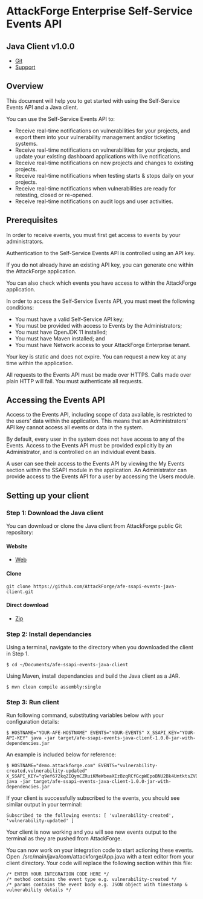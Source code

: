 # AttackForge Enterprise Self-Service Events API
## Java Client v1.0.0

  * [Git](https://github.com/AttackForge/afe-ssapi-events-java-client.git)
  * [Support](https://support.attackforge.com/attackforge-enterprise/modules/self-service-events-api/getting-started)

## Overview

This document will help you to get started with using the Self-Service Events API and a Java client.

You can use the Self-Service Events API to:

  * Receive real-time notifications on vulnerabilities for your projects,
  and export them into your vulnerability management and/or ticketing systems.
  * Receive real-time notifications on vulnerabilities for your projects,
  and update your existing dashboard applications with live notifications.
  * Receive real-time notifications on new projects and changes to existing projects.
  * Receive real-time notifications when testing starts & stops daily on your projects.
  * Receive real-time notifications when vulnerabilities are ready for retesting,
  closed or re-opened.
  * Receive real-time notifications on audit logs and user activities.

## Prerequisites

In order to receive events, you must first get access to events by your administrators.

Authentication to the Self-Service Events API is controlled using an API key.

If you do not already have an existing API key, you can generate one within the AttackForge application.

You can also check which events you have access to within the AttackForge application.

In order to access the Self-Service Events API, you must meet the following conditions:

  * You must have a valid Self-Service API key;
  * You must be provided with access to Events by the Administrators;
  * You must have OpenJDK 11 installed;
  * You must have Maven installed; and
  * You must have Network access to your AttackForge Enterprise tenant.

Your key is static and does not expire. You can request a new key at any time within the application.

All requests to the Events API must be made over HTTPS. Calls made over plain HTTP will fail. 
You must authenticate all requests.

## Accessing the Events API

Access to the Events API, including scope of data available, is restricted to the users' data within 
the application. This means that an Administrators' API key cannot access all events or data in the system.

By default, every user in the system does not have access to any of the Events. 
Access to the Events API must be provided explicitly by an Administrator, and is controlled on an 
individual event basis.

A user can see their access to the Events API by viewing the My Events section within the SSAPI module 
in the application. An Administrator can provide access to the Events API for a user by accessing 
the Users module.

## Setting up your client

### Step 1: Download the Java client
You can download or clone the Java client from AttackForge public Git repository:

#### Website
* [Web](https://github.com/AttackForge/afe-ssapi-events-java-client.git)

#### Clone
	git clone https://github.com/AttackForge/afe-ssapi-events-java-client.git

#### Direct download
* [Zip](https://github.com/AttackForge/afe-ssapi-events-java-client/archive/refs/heads/main.zip)

### Step 2: Install dependancies
Using a terminal, navigate to the directory when you downloaded the client in Step 1.

	$ cd ~/Documents/afe-ssapi-events-java-client

Using Maven, install dependancies and build the Java client as a JAR.

	$ mvn clean compile assembly:single

### Step 3: Run client
Run following command, substituting variables below with your configuration details:

	$ HOSTNAME="YOUR-AFE-HOSTNAME" EVENTS="YOUR-EVENTS" X_SSAPI_KEY="YOUR-API-KEY" java -jar target/afe-ssapi-events-java-client-1.0.0-jar-with-dependencies.jar

An example is included below for reference:

	$ HOSTNAME="demo.attackforge.com" EVENTS="vulnerability-created,vulnerability-updated" X_SSAPI_KEY="q9ef672kqZIQymCZRuiKMeWbeaXEzBzqRCfGcpWEpoBNU2Bk4UmtktsZVDDgRzlC0BOHH9x0y4EzbBGeSKO9PRskEmHATXHs2sVe7tS98U0DuDFjH0RdPFWUpgZDWgIESy9yNDesm6Xi8C9HsikddyBKsATXat2604dPrr4Ca86J8Y5IkEnqUwYzw3MoSbzHeXZ0DKHqKz6Icv9dtrsnAFzpXg1P423uRllq4LqFjP4J8hAtrWZ9296h3uh9B5Vp" java -jar target/afe-ssapi-events-java-client-1.0.0-jar-with-dependencies.jar

If your client is successfully subscribed to the events, you should see similar output in your terminal:

	Subscribed to the following events: [ 'vulnerability-created', 'vulnerability-updated' ]

Your client is now working and you will see new events output to the terminal as they are 
pushed from AttackForge.

You can now work on your integration code to start actioning these events.
Open ./src/main/java/com/attackforge/App.java with a text editor from your client directory.
Your code will replace the following section within this file:

    /* ENTER YOUR INTEGRATION CODE HERE */
    /* method contains the event type e.g. vulnerability-created */
    /* params contains the event body e.g. JSON object with timestamp & vulnerability details */

